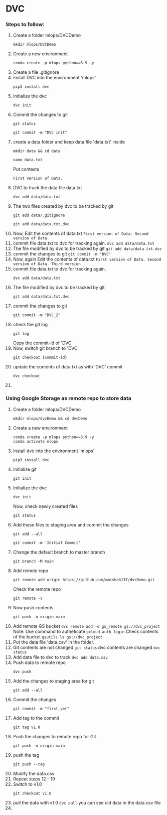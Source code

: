 # DVC

### Steps to follow:
  1. Create a folder mlops/DVCDemo
     ```
     mkdir mlops/DVCDemo
     ```
  2. Create a new environment
     ```
     conda create -p mlops python==3.9 -y
     ```
  3. Create a file .gitignore
  4. Install DVC into the environment 'mlops'
     ```
     pip3 install dvc
     ```
  5. Initialize the dvc
     ```
     dvc init
     ```
  6. Commit the changes to git
     ```
     git status
     ```
     ```
     git commit -m "DVC init"
     ```
  7. create a data folder and keep data file 'data.txt' inside
     ```
     mkdir data && cd data
     ```
     ```
     nano data.txt
     ```
     Put contests
     ```
     First version of Data.
     ```
  8. DVC to track the data file data.txt
     ```
     dvc add data/data.txt
     ```
  9. The two files created by dvc to be tracked by git
     ```
     git add data/.gitignore
     ```
     ```
     git add data/data.txt.dvc
     ```
  10. Now, Edit the contents of data.txt
     ```
     First version of Data.
     Second version of Data.
     ```
  11. commit file data.txt to dvc for tracking again.
     ```
     dvc add data/data.txt
     ```
  12. The file modified by dvc to be tracked by git
     ```
     git add data/data.txt.dvc
     ```
  13. commit the changes to git
     ```
     git commit -m "DVC"
     ```
  14. Now, again Edit the contents of data.txt
     ```
     First version of Data.
     Second version of Data.
     Third version
     ```
  15. commit file data.txt to dvc for tracking again.
      ```
      dvc add data/data.txt
      ```
  16. The file modified by dvc to be tracked by git
      ```
      git add data/data.txt.dvc
      ```
  17. commit the changes to git
      ```
      git commit -m "DVC_2"
      ```
  18. check the git log
      ```
      git log
      ```
      Copy the commit-id of 'DVC'
  19. Now, switch git branch to 'DVC'
      ```
      git checkout {commit-id}
      ```
  20. update the contents of data.txt as with 'DVC' commit
      ```
      dvc checkout
      ``` 
  21. 


### Using Google Storage as remote repo to store data

  1. Create a folder mlops/DVCDemo
     ```
     mkdir mlops/dvcDemo && cd dvcDemo
     ```
  2. Create a new environment
     ```
     conda create -p mlops python==3.9 -y
     conda activate mlops
     ```
  3. Install dvc into the environment 'mlops'
     ```
     pip3 install dvc
     ```
  4. Initialize git
     ```
     git init
     ```
  5. Initialize the dvc
     ```
     dvc init
     ```
     Now, check newly created files
     ```
     git status
     ```
  6. Add these files to staging area and commit the changes
     ```
     git add --all
     ```
     ```
     git commit -m 'Initial Commit'
     ```
  7. Change the default branch to master branch
     ```
     git branch -M main
     ```
  8. Add remote repo
     ```
     git remote add origin https://github.com/amishah137/dvcDemo.git
     ```
     Check the remote repo
     ```
     git remote -v
     ```
  9. Now push contents
     ```
     git push -u origin main
     ```
  10. Add remote GS bucket
     ```
     dvc remote add -d gs_remote gs://dvc_project 
     ```
     Note: Use command to autheticate
     ```
     gcloud auth login
     ```
     Check contents of the bucket
     ```
     gsutils ls gs://dvc_project
     ```
  11. Put the data file 'data.csv' in the folder.
  12. Git contents are not changed
     ```
     git status
     ```
     dvc contents are changed
     ```
     dvc status
     ```
  13. Add data file to dvc to track
     ```
     dvc add data.csv
     ```
  14. Push data to remote repo
      ```
      dvc push
      ```
  15. Add the changes to staging area for git
      ```
      git add --all
      ```
  16. Commit the changes
      ```
      git commit -m "first_ver"
      ```
  17. Add tag to the commit
      ```
      git tag v1.0
      ```
  18. Push the changes to remote repo for Git
      ```
      git push -u origin main
      ```
  19. push the tag
      ```
      git push --tag
      ```
  20. Modify the data.csv
  21. Repeat steps 12 - 19
  22. Switch to v1.0
      ```
      git checkout v1.0
      ```
  23.  pull the data with v1.0
      ```
      dvc pull
      ```
      you can see old data in the data.csv file 
  24. 





